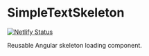 # SimpleTextSkeleton

[![Netlify Status](https://api.netlify.com/api/v1/badges/6cda7098-ff75-492b-bab2-fac251a27190/deploy-status)](https://app.netlify.com/sites/angular-simple-text-skeleton/deploys)

Reusable Angular skeleton loading component.
